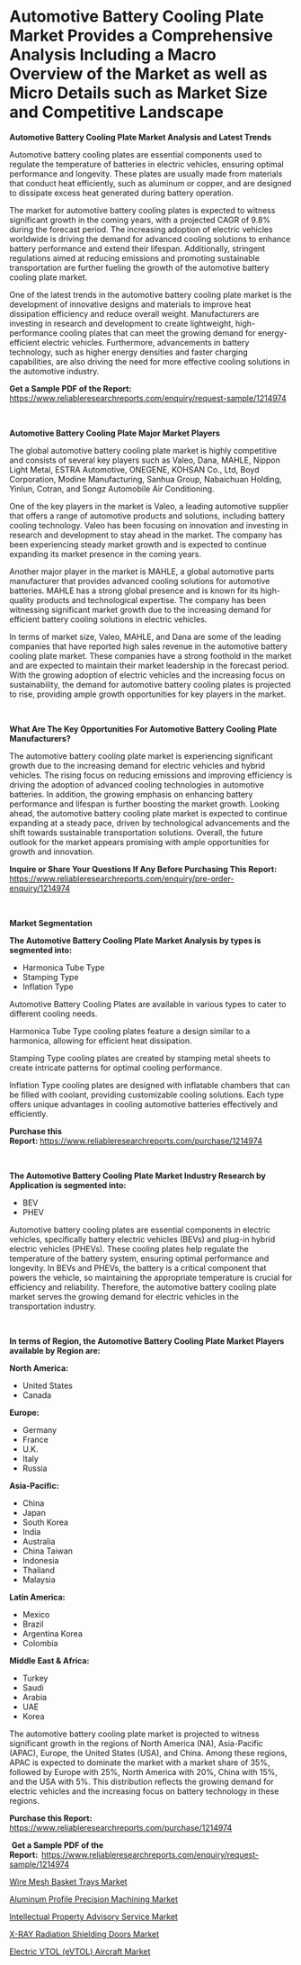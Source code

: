 <p><h1>Automotive Battery Cooling Plate Market Provides a Comprehensive Analysis Including a Macro Overview of the Market as well as Micro Details such as Market Size and Competitive Landscape</h1></p><p><strong>Automotive Battery Cooling Plate Market Analysis and Latest Trends</strong></p>
<p><p>Automotive battery cooling plates are essential components used to regulate the temperature of batteries in electric vehicles, ensuring optimal performance and longevity. These plates are usually made from materials that conduct heat efficiently, such as aluminum or copper, and are designed to dissipate excess heat generated during battery operation.</p><p>The market for automotive battery cooling plates is expected to witness significant growth in the coming years, with a projected CAGR of 9.8% during the forecast period. The increasing adoption of electric vehicles worldwide is driving the demand for advanced cooling solutions to enhance battery performance and extend their lifespan. Additionally, stringent regulations aimed at reducing emissions and promoting sustainable transportation are further fueling the growth of the automotive battery cooling plate market.</p><p>One of the latest trends in the automotive battery cooling plate market is the development of innovative designs and materials to improve heat dissipation efficiency and reduce overall weight. Manufacturers are investing in research and development to create lightweight, high-performance cooling plates that can meet the growing demand for energy-efficient electric vehicles. Furthermore, advancements in battery technology, such as higher energy densities and faster charging capabilities, are also driving the need for more effective cooling solutions in the automotive industry.</p></p>
<p><strong>Get a Sample PDF of the Report:&nbsp;</strong> <a href="https://www.reliableresearchreports.com/enquiry/request-sample/1214974">https://www.reliableresearchreports.com/enquiry/request-sample/1214974</a></p>
<p>&nbsp;</p>
<p><strong>Automotive Battery Cooling Plate Major Market Players</strong></p>
<p><p>The global automotive battery cooling plate market is highly competitive and consists of several key players such as Valeo, Dana, MAHLE, Nippon Light Metal, ESTRA Automotive, ONEGENE, KOHSAN Co., Ltd, Boyd Corporation, Modine Manufacturing, Sanhua Group, Nabaichuan Holding, Yinlun, Cotran, and Songz Automobile Air Conditioning.</p><p>One of the key players in the market is Valeo, a leading automotive supplier that offers a range of automotive products and solutions, including battery cooling technology. Valeo has been focusing on innovation and investing in research and development to stay ahead in the market. The company has been experiencing steady market growth and is expected to continue expanding its market presence in the coming years.</p><p>Another major player in the market is MAHLE, a global automotive parts manufacturer that provides advanced cooling solutions for automotive batteries. MAHLE has a strong global presence and is known for its high-quality products and technological expertise. The company has been witnessing significant market growth due to the increasing demand for efficient battery cooling solutions in electric vehicles.</p><p>In terms of market size, Valeo, MAHLE, and Dana are some of the leading companies that have reported high sales revenue in the automotive battery cooling plate market. These companies have a strong foothold in the market and are expected to maintain their market leadership in the forecast period. With the growing adoption of electric vehicles and the increasing focus on sustainability, the demand for automotive battery cooling plates is projected to rise, providing ample growth opportunities for key players in the market.</p></p>
<p>&nbsp;</p>
<p><strong>What Are The Key Opportunities For Automotive Battery Cooling Plate Manufacturers?</strong></p>
<p><p>The automotive battery cooling plate market is experiencing significant growth due to the increasing demand for electric vehicles and hybrid vehicles. The rising focus on reducing emissions and improving efficiency is driving the adoption of advanced cooling technologies in automotive batteries. In addition, the growing emphasis on enhancing battery performance and lifespan is further boosting the market growth. Looking ahead, the automotive battery cooling plate market is expected to continue expanding at a steady pace, driven by technological advancements and the shift towards sustainable transportation solutions. Overall, the future outlook for the market appears promising with ample opportunities for growth and innovation.</p></p>
<p><strong>Inquire or Share Your Questions If Any Before Purchasing This Report:</strong> <a href="https://www.reliableresearchreports.com/enquiry/pre-order-enquiry/1214974">https://www.reliableresearchreports.com/enquiry/pre-order-enquiry/1214974</a></p>
<p>&nbsp;</p>
<p><strong>Market Segmentation</strong></p>
<p><strong>The Automotive Battery Cooling Plate Market Analysis by types is segmented into:</strong></p>
<p><ul><li>Harmonica Tube Type</li><li>Stamping Type</li><li>Inflation Type</li></ul></p>
<p><p>Automotive Battery Cooling Plates are available in various types to cater to different cooling needs. </p><p>Harmonica Tube Type cooling plates feature a design similar to a harmonica, allowing for efficient heat dissipation. </p><p>Stamping Type cooling plates are created by stamping metal sheets to create intricate patterns for optimal cooling performance. </p><p>Inflation Type cooling plates are designed with inflatable chambers that can be filled with coolant, providing customizable cooling solutions. Each type offers unique advantages in cooling automotive batteries effectively and efficiently.</p></p>
<p><strong>Purchase this Report:&nbsp;</strong><a href="https://www.reliableresearchreports.com/purchase/1214974">https://www.reliableresearchreports.com/purchase/1214974</a></p>
<p>&nbsp;</p>
<p><strong>The Automotive Battery Cooling Plate Market Industry Research by Application is segmented into:</strong></p>
<p><ul><li>BEV</li><li>PHEV</li></ul></p>
<p><p>Automotive battery cooling plates are essential components in electric vehicles, specifically battery electric vehicles (BEVs) and plug-in hybrid electric vehicles (PHEVs). These cooling plates help regulate the temperature of the battery system, ensuring optimal performance and longevity. In BEVs and PHEVs, the battery is a critical component that powers the vehicle, so maintaining the appropriate temperature is crucial for efficiency and reliability. Therefore, the automotive battery cooling plate market serves the growing demand for electric vehicles in the transportation industry.</p></p>
<p>&nbsp;</p>
<p><strong>In terms of Region, the Automotive Battery Cooling Plate Market Players available by Region are:</strong></p>
<p>
    <p> <strong> North America: </strong>
        <ul>
            <li>United States</li>
            <li>Canada</li>
        </ul>
        </p> 
    <p> <strong> Europe: </strong>
        <ul>
            <li>Germany</li>
            <li>France</li>
            <li>U.K.</li>
            <li>Italy</li>
            <li>Russia</li>
        </ul>
        </p> 
    <p> <strong> Asia-Pacific: </strong>
        <ul>
            <li>China</li>
            <li>Japan</li>
            <li>South Korea</li>
            <li>India</li>
            <li>Australia</li>
            <li>China Taiwan</li>
            <li>Indonesia</li>
            <li>Thailand</li>
            <li>Malaysia</li>
        </ul>
        </p> 
    <p> <strong> Latin America: </strong>
        <ul>
            <li>Mexico</li>
            <li>Brazil</li>
            <li>Argentina Korea</li>
            <li>Colombia</li>
        </ul>
        </p> 
    <p> <strong> Middle East & Africa: </strong>
        <ul>
            <li>Turkey</li>
            <li>Saudi</li>
            <li>Arabia</li>
            <li>UAE</li>
            <li>Korea</li>
        </ul>
    </p>
    </p>
<p><p>The automotive battery cooling plate market is projected to witness significant growth in the regions of North America (NA), Asia-Pacific (APAC), Europe, the United States (USA), and China. Among these regions, APAC is expected to dominate the market with a market share of 35%, followed by Europe with 25%, North America with 20%, China with 15%, and the USA with 5%. This distribution reflects the growing demand for electric vehicles and the increasing focus on battery technology in these regions.</p></p>
<p><strong>Purchase this Report: </strong><a href="https://www.reliableresearchreports.com/purchase/1214974">https://www.reliableresearchreports.com/purchase/1214974</a></p>
<p>&nbsp;<strong>Get a Sample PDF of the Report:&nbsp;&nbsp;</strong><a href="https://www.reliableresearchreports.com/enquiry/request-sample/1214974">https://www.reliableresearchreports.com/enquiry/request-sample/1214974</a></p>
<p><strong></strong></p>
<p><p><a href="https://issuu.com/reportprime-2/docs/wire-mesh-basket-trays-market-size-2030.pptx">Wire Mesh Basket Trays Market</a></p><p><a href="https://medium.com/p/54a7b4f6b6ef/edit">Aluminum Profile Precision Machining Market</a></p><p><a href="https://medium.com/p/71ed23e1943c/edit">Intellectual Property Advisory Service Market</a></p><p><a href="https://issuu.com/reportprime-2/docs/x-ray-radiation-shielding-doors-market-size-2030.p">X-RAY Radiation Shielding Doors Market</a></p><p><a href="https://github.com/elizabethdagraca/Market-Research-Report-List-2/blob/main/electric-vtol-evtol-aircraft-market.md">Electric VTOL (eVTOL) Aircraft Market</a></p></p>